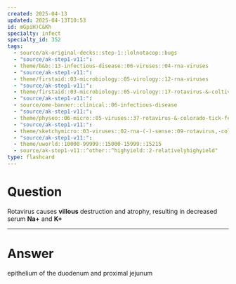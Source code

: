```yaml
---
created: 2025-04-13
updated: 2025-04-13T10:53
id: mGpiH)C&Kh
specialty: infect
specialty_id: 352
tags:
  - source/ak-original-decks::step-1::lolnotacop::bugs
  - "source/ak-step1-v11:": 
  - theme/b&b::13-infectious-disease::06-viruses::04-rna-viruses
  - "source/ak-step1-v11:": 
  - theme/firstaid::03-microbiology::05-virology::12-rna-viruses
  - "source/ak-step1-v11:": 
  - theme/firstaid::03-microbiology::05-virology::17-rotavirus-&-coltivirus
  - "source/ak-step1-v11:": 
  - source/ome-banner::clinical::06-infectious-disease
  - "source/ak-step1-v11:": 
  - theme/physeo::06-micro::05-viruses::37-rotavirus-&-colorado-tick-fever
  - "source/ak-step1-v11:": 
  - theme/sketchymicro::03-viruses::02-rna-(-)-sense::09-rotavirus,-colorado-tick-fever-virus-(reoviridae)
  - "source/ak-step1-v11:": 
  - theme/uworld::10000-99999::15000-15999::15215
  - source/ak-step1-v11::^other::^highyield::2-relativelyhighyield"
type: flashcard
---
```


# Question
Rotavirus causes **villous** destruction and atrophy, resulting in decreased serum **Na+** and **K+**

---

# Answer
epithelium of the duodenum and proximal jejunum